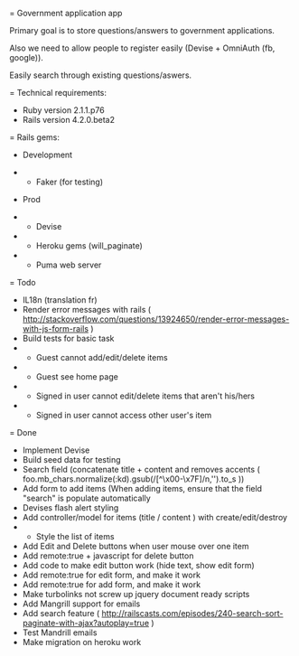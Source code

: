 = Government application app

Primary goal is to store questions/answers to government applications. 

Also we need to allow people to register easily (Devise + OmniAuth (fb, google)).

Easily search through existing questions/aswers.

= Technical requirements:

* Ruby version 2.1.1.p76
* Rails version 4.2.0.beta2

= Rails gems:

* Development
* * Faker (for testing)

* Prod
* * Devise
* * Heroku gems (will_paginate)
* * Puma web server

= Todo

* IL18n (translation fr)
* Render error messages with rails ( http://stackoverflow.com/questions/13924650/render-error-messages-with-js-form-rails )
* Build tests for basic task
* * Guest cannot add/edit/delete items
* * Guest see home page
* * Signed in user cannot edit/delete items that aren't his/hers
* * Signed in user cannot access other user's item

= Done

* Implement Devise
* Build seed data for testing
* Search field (concatenate title + content and removes accents ( foo.mb_chars.normalize(:kd).gsub(/[^\x00-\x7F]/n,'').to_s )) 
* Add form to add items (When adding items, ensure that the field "search"  is populate automatically 
* Devises flash alert styling
* Add controller/model for items (title / content ) with create/edit/destroy
* * Style the list of items
* Add Edit and Delete buttons when user mouse over one item
* Add remote:true + javascript for delete button
* Add code to make edit button work (hide text, show edit form)
* Add remote:true for edit form, and make it work
* Add remote:true for add form, and make it work
* Make turbolinks not screw up jquery document ready scripts
* Add Mangrill support for emails
* Add search feature ( http://railscasts.com/episodes/240-search-sort-paginate-with-ajax?autoplay=true )
* Test Mandrill emails
* Make migration on heroku work